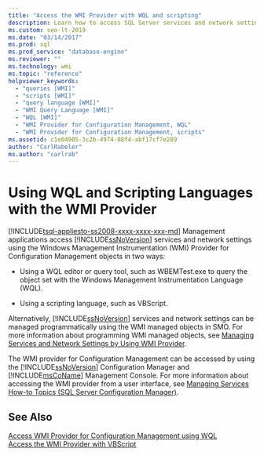 ```yaml
---
title: "Access the WMI Provider with WQL and scripting"
description: Learn how to access SQL Server services and network settings using the WMI Provider by using a WQL editor or query tool or a scripting language.
ms.custom: seo-lt-2019
ms.date: "03/14/2017"
ms.prod: sql
ms.prod_service: "database-engine"
ms.reviewer: ""
ms.technology: wmi
ms.topic: "reference"
helpviewer_keywords: 
  - "queries [WMI]"
  - "scripts [WMI]"
  - "query language [WMI]"
  - "WMI Query Language [WMI]"
  - "WQL [WMI]"
  - "WMI Provider for Configuration Management, WQL"
  - "WMI Provider for Configuration Management, scripts"
ms.assetid: c1e64905-3c2b-4974-88f4-abf17cf7e289
author: "CarlRabeler"
ms.author: "carlrab"
---
```

# Using WQL and Scripting Languages with the WMI Provider
[!INCLUDE[tsql-appliesto-ss2008-xxxx-xxxx-xxx-md](../../includes/applies-to-version/sqlserver.md)]
  Management applications access [!INCLUDE[ssNoVersion](../../includes/ssnoversion-md.md)] services and network settings using the Windows Management Instrumentation (WMI) Provider for Configuration Management objects in two ways:  
  
-   Using a WQL editor or query tool, such as WBEMTest.exe to query the object set with the Windows Management Instrumentation Language (WQL).  
  
-   Using a scripting language, such as VBScript.  
  
 Alternatively, [!INCLUDE[ssNoVersion](../../includes/ssnoversion-md.md)] services and network settings can be managed programmatically using the WMI managed objects in SMO. For more information about programming WMI managed objects, see [Managing Services and Network Settings by Using WMI Provider](../../relational-databases/server-management-objects-smo/tasks/managing-services-and-network-settings-by-using-wmi-provider.md).  
  
 The WMI provider for Configuration Management can be accessed by using the [!INCLUDE[ssNoVersion](../../includes/ssnoversion-md.md)] Configuration Manager and [!INCLUDE[msCoName](../../includes/msconame-md.md)] Management Console. For more information about accessing the WMI provider from a user interface, see [Managing Services How-to Topics &#40;SQL Server Configuration Manager&#41;](https://msdn.microsoft.com/library/78dee169-df0c-4c95-9af7-bf033bc9fdc6).  
  
## See Also  
 [Access WMI Provider for Configuration Management using WQL](../../relational-databases/wmi-provider-configuration/access-wmi-provider-for-configuration-management-using-wql.md)   
 [Access the WMI Provider with VBScript](../../relational-databases/wmi-provider-configuration/access-wmi-provider-for-configuration-management-using-vbscript.md)  
  
  
